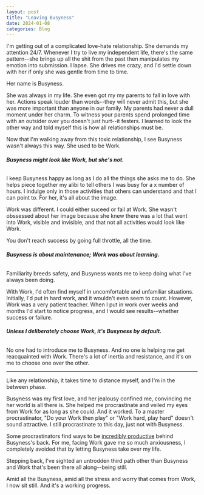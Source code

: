 ```yaml
---
layout: post
title: "Leaving Busyness"
date: 2024-01-08
categories: Blog
---
```


I'm getting out of a complicated love-hate relationship. She demands my attention 24/7. Whenever I try to live my independent life, there's the same pattern--she brings up all the shit from the past then manipulates my emotion into submission. I lapse. She drives me crazy, and I'd settle down with her if only she was gentle from time to time.

Her name is Busyness.

She was always in my life. She even got my my parents to fall in love with her. Actions speak louder than words--they will never admit this, but she was more important than anyone in our family. My parents had never a dull moment under her charm. To witness your parents spend prolonged time with an outsider over you doesn't just hurt--it festers. I learned to look the other way and told myself this is how all relationships must be.

Now that I'm walking away from this toxic relationship, I see Busyness wasn't always this way. She used to be Work.

###### **Busyness might look like Work, but she's not.**

I keep Busyness happy as long as I do all the things she asks me to do. She helps piece together my alibi to tell others I was busy for a x number of hours. I indulge only in those activities that others can understand and that I can point to. For her, it's all about the image.

Work was different. I could either suceed or fail at Work. She wasn't obssessed about her image because she knew there was a lot that went into Work, visible and invisible, and that not all activities would look like Work.

You don't reach success by going full throttle, all the time.

###### **Busyness is about maintenance; Work was about learning.**

Familiarity breeds safety, and Busyness wants me to keep doing what I've always been doing.

With Work, I'd often find myself in uncomfortable and unfamiliar situations. Initially, I'd put in hard work, and it wouldn't even seem to count. However, Work was a very patient teacher. When I put in work over weeks and months I'd start to notice progress, and I would see results--whether success or failure.

###### **Unless I deliberately choose Work, it's Busyness by default.**

No one had to introduce me to Busyness. And no one is helping me get reacquainted with Work. There's a lot of inertia and resistance, and it's on me to choose one over the other.

---

Like any relationship, it takes time to distance myself, and I'm in the between phase.

Busyness was my first love, and her jealousy confined me, convincing me her world is all there is. She helped me procrastinate and veiled my eyes from Work for as long as she could. And it worked. To a master procrastinator, "Do your Work then play" or "Work hard, play hard" doesn't sound attractive. I still procrastinate to this day, just not with Busyness.

Some procrastinators find ways to be [incredibly productive](https://structuredprocrastination.com/) behind Busyness's back. For me, facing Work gave me so much anxiousness, I completely avoided that by letting Busyness take over my life.

Stepping back, I've sighted an untrodden third path other than Busyness and Work that's been there all along--being still.

Amid all the Busyness, amid all the stress and worry that comes from Work, I now sit still. And it's a working progress.
